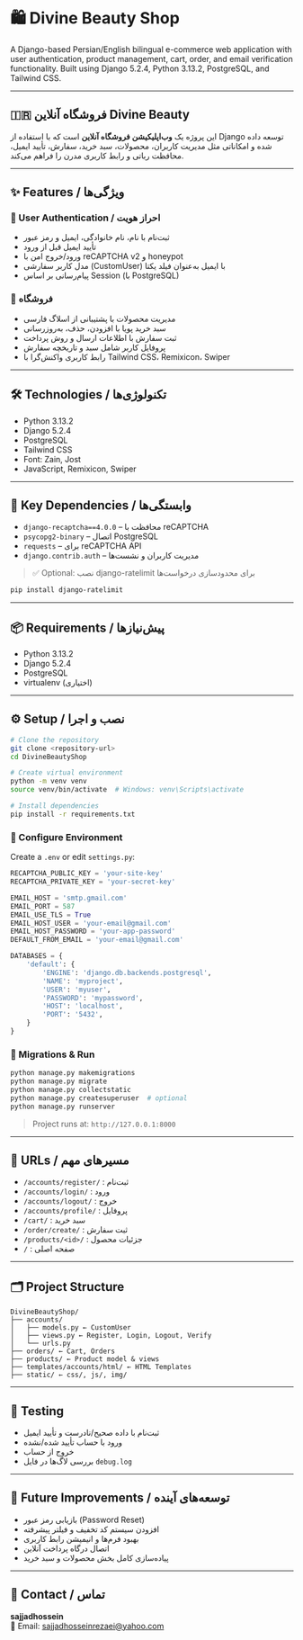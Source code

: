 # 🛍️ Divine Beauty Shop

A Django-based Persian/English bilingual e-commerce web application with user authentication, product management, cart, order, and email verification functionality. Built using Django 5.2.4, Python 3.13.2, PostgreSQL, and Tailwind CSS.

---

## 🇮🇷 فروشگاه آنلاین Divine Beauty

این پروژه یک **وب‌اپلیکیشن فروشگاه آنلاین** است که با استفاده از Django توسعه داده شده و امکاناتی مثل مدیریت کاربران، محصولات، سبد خرید، سفارش، تأیید ایمیل، محافظت رباتی و رابط کاربری مدرن را فراهم می‌کند.

---

## ✨ Features / ویژگی‌ها

### 👤 User Authentication / احراز هویت

- ثبت‌نام با نام، نام خانوادگی، ایمیل و رمز عبور
- تأیید ایمیل قبل از ورود
- ورود/خروج امن با reCAPTCHA v2 و honeypot
- مدل کاربر سفارشی (CustomUser) با ایمیل به‌عنوان فیلد یکتا
- پیام‌رسانی بر اساس Session (با PostgreSQL)

### 🛒 فروشگاه

- مدیریت محصولات با پشتیبانی از اسلاگ فارسی
- سبد خرید پویا با افزودن، حذف، به‌روزرسانی
- ثبت سفارش با اطلاعات ارسال و روش پرداخت
- پروفایل کاربر شامل سبد و تاریخچه سفارش
- رابط کاربری واکنش‌گرا با Tailwind CSS، Remixicon، Swiper

---

## 🛠 Technologies / تکنولوژی‌ها

- Python 3.13.2  
- Django 5.2.4  
- PostgreSQL  
- Tailwind CSS  
- Font: Zain, Jost  
- JavaScript, Remixicon, Swiper

---

## 🔑 Key Dependencies / وابستگی‌ها

- `django-recaptcha==4.0.0` – محافظت با reCAPTCHA  
- `psycopg2-binary` – اتصال PostgreSQL  
- `requests` – برای reCAPTCHA API  
- `django.contrib.auth` – مدیریت کاربران و نشست‌ها  

> ✅ Optional: نصب django-ratelimit برای محدودسازی درخواست‌ها  
```bash
pip install django-ratelimit
```

---

## 📦 Requirements / پیش‌نیازها

- Python 3.13.2  
- Django 5.2.4  
- PostgreSQL  
- virtualenv (اختیاری)

---

## ⚙️ Setup / نصب و اجرا

```bash
# Clone the repository
git clone <repository-url>
cd DivineBeautyShop

# Create virtual environment
python -m venv venv
source venv/bin/activate  # Windows: venv\Scripts\activate

# Install dependencies
pip install -r requirements.txt
```

### 🔧 Configure Environment

Create a `.env` or edit `settings.py`:
```python
RECAPTCHA_PUBLIC_KEY = 'your-site-key'
RECAPTCHA_PRIVATE_KEY = 'your-secret-key'

EMAIL_HOST = 'smtp.gmail.com'
EMAIL_PORT = 587
EMAIL_USE_TLS = True
EMAIL_HOST_USER = 'your-email@gmail.com'
EMAIL_HOST_PASSWORD = 'your-app-password'
DEFAULT_FROM_EMAIL = 'your-email@gmail.com'

DATABASES = {
    'default': {
        'ENGINE': 'django.db.backends.postgresql',
        'NAME': 'myproject',
        'USER': 'myuser',
        'PASSWORD': 'mypassword',
        'HOST': 'localhost',
        'PORT': '5432',
    }
}
```

### 📂 Migrations & Run

```bash
python manage.py makemigrations
python manage.py migrate
python manage.py collectstatic
python manage.py createsuperuser  # optional
python manage.py runserver
```

> Project runs at: `http://127.0.0.1:8000`

---

## 🔗 URLs / مسیرهای مهم

- `/accounts/register/` : ثبت‌نام  
- `/accounts/login/` : ورود  
- `/accounts/logout/` : خروج  
- `/accounts/profile/` : پروفایل  
- `/cart/` : سبد خرید  
- `/order/create/` : ثبت سفارش  
- `/products/<id>/` : جزئیات محصول  
- `/` : صفحه اصلی  

---

## 🗂 Project Structure

```
DivineBeautyShop/
├── accounts/
│   ├── models.py ← CustomUser
│   ├── views.py ← Register, Login, Logout, Verify
│   └── urls.py
├── orders/ ← Cart, Orders
├── products/ ← Product model & views
├── templates/accounts/html/ ← HTML Templates
├── static/ ← css/, js/, img/
```

---

## 🧪 Testing

- ثبت‌نام با داده صحیح/نادرست و تأیید ایمیل  
- ورود با حساب تأیید شده/نشده  
- خروج از حساب  
- بررسی لاگ‌ها در فایل `debug.log`

---

## 🚀 Future Improvements / توسعه‌های آینده

- بازیابی رمز عبور (Password Reset)  
- افزودن سیستم کد تخفیف و فیلتر پیشرفته  
- بهبود فرم‌ها و انیمیشن رابط کاربری  
- اتصال درگاه پرداخت آنلاین  
- پیاده‌سازی کامل بخش محصولات و سبد خرید

---

## 📧 Contact / تماس

**sajjadhossein**  
📩 Email: [sajjadhosseinrezaei@yahoo.com](mailto:sajjadhosseinrezaei@yahoo.com)
